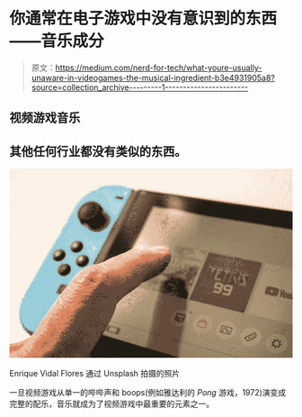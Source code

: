 # 你通常在电子游戏中没有意识到的东西——音乐成分

> 原文：<https://medium.com/nerd-for-tech/what-youre-usually-unaware-in-videogames-the-musical-ingredient-b3e4931905a8?source=collection_archive---------1----------------------->

## 视频游戏音乐

## 其他任何行业都没有类似的东西。

![](img/94a96603105875d343c726f6c9964c05.png)

Enrique Vidal Flores 通过 Unsplash 拍摄的照片

一旦视频游戏从单一的哔哔声和 boops(例如雅达利的 *Pong* 游戏，1972)演变成完整的配乐，音乐就成为了视频游戏中最重要的元素之一。